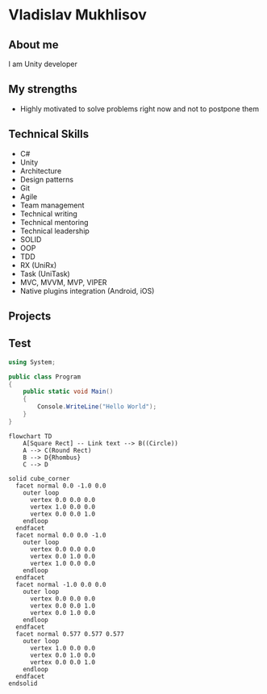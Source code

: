 # Vladislav Mukhlisov


## About me
I am Unity developer

## My strengths
- Highly motivated to solve problems right now and not to postpone them

## Technical Skills
- C#
- Unity
- Architecture
- Design patterns
- Git
- Agile
- Team management
- Technical writing
- Technical mentoring
- Technical leadership
- SOLID
- OOP
- TDD
- RX (UniRx)
- Task (UniTask)
- MVC, MVVM, MVP, VIPER
- Native plugins integration (Android, iOS)

## Projects


## Test

```csharp
using System;

public class Program
{
    public static void Main()
    {
        Console.WriteLine("Hello World");
    }
}
```


```mermaid
flowchart TD
    A[Square Rect] -- Link text --> B((Circle))
    A --> C(Round Rect)
    B --> D{Rhombus}
    C --> D
```


```stl
solid cube_corner
  facet normal 0.0 -1.0 0.0
    outer loop
      vertex 0.0 0.0 0.0
      vertex 1.0 0.0 0.0
      vertex 0.0 0.0 1.0
    endloop
  endfacet
  facet normal 0.0 0.0 -1.0
    outer loop
      vertex 0.0 0.0 0.0
      vertex 0.0 1.0 0.0
      vertex 1.0 0.0 0.0
    endloop
  endfacet
  facet normal -1.0 0.0 0.0
    outer loop
      vertex 0.0 0.0 0.0
      vertex 0.0 0.0 1.0
      vertex 0.0 1.0 0.0
    endloop
  endfacet
  facet normal 0.577 0.577 0.577
    outer loop
      vertex 1.0 0.0 0.0
      vertex 0.0 1.0 0.0
      vertex 0.0 0.0 1.0
    endloop
  endfacet
endsolid
```